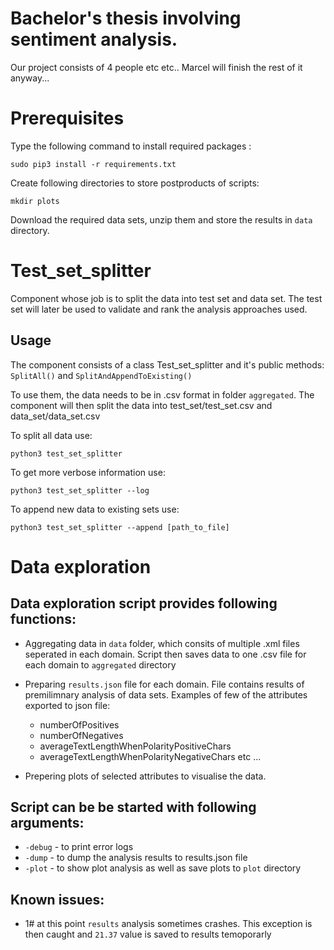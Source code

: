 # Bachelor's thesis involving sentiment analysis.

Our project consists of 4 people etc etc.. Marcel will finish the rest of it anyway...

# Prerequisites

Type the following command to install required packages :

```
sudo pip3 install -r requirements.txt
```
Create following directories to store postproducts of scripts:
```
mkdir plots
```
Download the required data sets, unzip them and store the results in ```data``` directory.

# Test_set_splitter
Component whose job is to split the data into test set and data set. The test set will later be used to validate and rank the analysis approaches used.

## Usage
The component consists of a class Test_set_splitter and it's public methods:
`SplitAll()` and `SplitAndAppendToExisting()`

To use them, the data needs to be in .csv format in folder `aggregated`. The component will then split the data into test_set/test_set.csv and data_set/data_set.csv

To split all data use:
```
python3 test_set_splitter
```

To get more verbose information use:
```
python3 test_set_splitter --log
```

To append new data to existing sets use:
```
python3 test_set_splitter --append [path_to_file]
```

# Data exploration

## Data exploration script provides following functions:
  * Aggregating data in ```data``` folder, which consits of multiple .xml files seperated in each domain. Script then saves data to one .csv file for each domain to ```aggregated``` directory

  * Preparing ```results.json``` file for each domain. File contains results of premilimnary analysis of data sets. Examples of few of the attributes exported to json file: 
    - numberOfPositives
    - numberOfNegatives
    - averageTextLengthWhenPolarityPositiveChars
    - averageTextLengthWhenPolarityNegativeChars 
  etc ...
  
  * Prepering plots of selected attributes to visualise the data.

## Script can be be started with following arguments: 
  * ```-debug``` - to print error logs
  * ```-dump``` - to dump the analysis results to results.json file
  * ```-plot``` - to show plot analysis as well as save plots to ```plot``` directory

## Known issues:
  * 1# at this point ```results``` analysis sometimes crashes. This exception is then caught and ```21.37``` value is saved to results temoporarly
